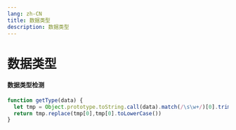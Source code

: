 ```yaml
---
lang: zh-CN
title: 数据类型
description: 数据类型
---
```

# 数据类型


#### 数据类型检测
```js
function getType(data) {
  let tmp = Object.prototype.toString.call(data).match(/\s\w+/)[0].trim()
  return tmp.replace(tmp[0],tmp[0].toLowerCase())
}
```